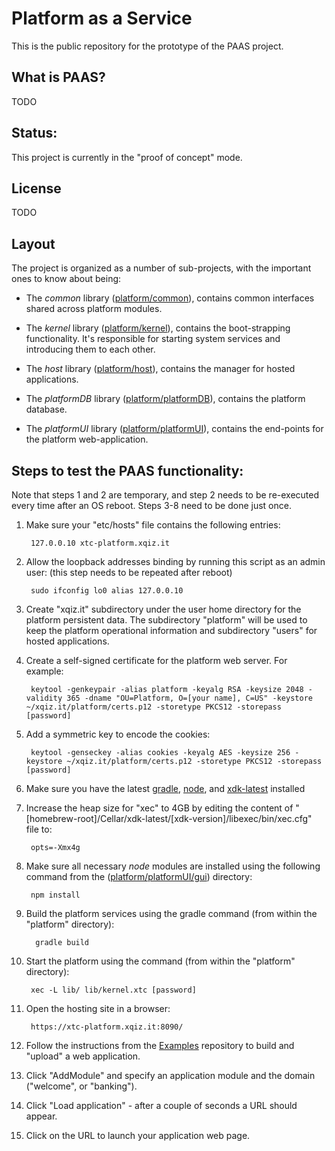 # Platform as a Service #

This is the public repository for the prototype of the PAAS project.

## What is PAAS?

TODO

## Status:

This project is currently in the "proof of concept" mode.

## License

TODO

## Layout

The project is organized as a number of sub-projects, with the important ones to know about being:

* The *common* library ([platform/common](./common)), contains common interfaces shared across platform modules. 
  
* The *kernel* library ([platform/kernel](./kernel)), contains the boot-strapping functionality. It's responsible for starting system services and introducing them to each other. 
  
* The *host* library ([platform/host](./host)), contains the manager for hosted applications.

* The *platformDB* library ([platform/platformDB](./platformDB)), contains the platform database. 

* The *platformUI* library ([platform/platformUI](./platformUI)), contains the end-points for the platform web-application. 
  
## Steps to test the PAAS functionality:

Note that steps 1 and 2 are temporary, and step 2 needs to be re-executed every time after an OS reboot. Steps 3-8 need to be done just once.

1. Make sure your "etc/hosts" file contains the following entries:

        127.0.0.10 xtc-platform.xqiz.it

2. Allow the loopback addresses binding by running this script as an admin user: (this step needs to be repeated after reboot)

        sudo ifconfig lo0 alias 127.0.0.10

3. Create "xqiz.it" subdirectory under the user home directory for the platform persistent data. The subdirectory "platform" will be used to keep the platform operational information and subdirectory "users" for hosted applications.

4. Create a self-signed certificate for the platform web server. For example:
   
        keytool -genkeypair -alias platform -keyalg RSA -keysize 2048 -validity 365 -dname "OU=Platform, O=[your name], C=US" -keystore ~/xqiz.it/platform/certs.p12 -storetype PKCS12 -storepass [password]

5. Add a symmetric key to encode the cookies:

        keytool -genseckey -alias cookies -keyalg AES -keysize 256 -keystore ~/xqiz.it/platform/certs.p12 -storetype PKCS12 -storepass [password]
   
6. Make sure you have the latest [gradle](https://gradle.org/), [node](https://nodejs.org/en), and  [xdk-latest](https://github.com/xtclang/xvm#readme) installed

7. Increase the heap size for "xec" to 4GB by editing the content of "[homebrew-root]/Cellar/xdk-latest/[xdk-version]/libexec/bin/xec.cfg" file to:

        opts=-Xmx4g

8. Make sure all necessary *node* modules are installed using the following command from the ([platform/platformUI/gui](./platformUI/gui)) directory:
   
        npm install
 
9. Build the platform services using the gradle command (from within the "platform" directory):

         gradle build

10. Start the platform using the command (from within the "platform" directory):

         xec -L lib/ lib/kernel.xtc [password]

11. Open the hosting site in a browser: 

         https://xtc-platform.xqiz.it:8090/

12. Follow the instructions from the [Examples](https://github.com/xtclang/examples) repository to build and "upload" a web application.

13. Click "AddModule" and specify an application module and the domain ("welcome", or "banking").

14. Click "Load application" - after a couple of seconds a URL should appear.

15. Click on the URL to launch your application web page.